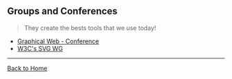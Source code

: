 ## Groups and Conferences
> They create the bests tools that we use today!

- [Graphical Web - Conference](graphicalweb.org)
- [W3C's SVG WG](http://www.w3.org/Graphics/SVG/)

---
[Back to Home](https://github.com/willianjusten/awesome-svg)
